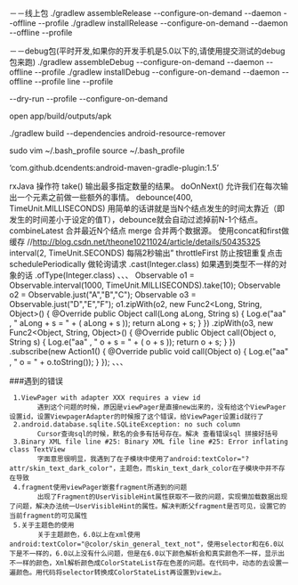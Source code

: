 －－线上包
./gradlew assembleRelease --configure-on-demand --daemon --offline --profile
./gradlew installRelease --configure-on-demand --daemon --offline --profile

－－debug包(平时开发,如果你的开发手机是5.0以下的,请使用提交测试的debug包来跑)
./gradlew assembleDebug --configure-on-demand --daemon --offline --profile
./gradlew installDebug --configure-on-demand --daemon --offline --profile
line --profile

--dry-run --profile  --configure-on-demand

open 
app/build/outputs/apk

./gradlew build --dependencies
android-resource-remover

sudo vim ~/.bash_profile
source ~/.bash_profile

‘com.github.dcendents:android-maven-gradle-plugin:1.5’

rxJava 操作符
take()
输出最多指定数量的结果。
doOnNext()
允许我们在每次输出一个元素之前做一些额外的事情。
debounce(400, TimeUnit.MILLISECONDS)
用简单的话讲就是当N个结点发生的时间太靠近（即发生的时间差小于设定的值T），debounce就会自动过滤掉前N-1个结点。
combineLatest
合并最近N个结点
merge
合并两个数据源。
使用concat和first做缓存 //http://blog.csdn.net/theone10211024/article/details/50435325
interval(2, TimeUnit.SECONDS)
每隔2秒输出”
throttleFirst
防止按钮重复点击
schedulePeriodically
做轮询请求
.cast(Integer.class)
如果遇到类型不一样的对象的话
 .ofType(Integer.class)
、、、
     Observable<Long> o1 = Observable.interval(1000, TimeUnit.MILLISECONDS).take(10);
        Observable<String> o2 = Observable.just("A","B","C");
        Observable<String> o3 = Observable.just("D","E","F");
        o1.zipWith(o2, new Func2<Long, String, Object>() {
            @Override
            public Object call(Long aLong, String s) {
                Log.e("aa" , " aLong + s = " + ( aLong + s ));
                return aLong + s;
            }
        })
                .zipWith(o3, new Func2<Object, String, Object>() {
                    @Override
                    public Object call(Object o, String s) {
                        Log.e("aa" , " o + s = " + ( o + s ));
                        return o + s;
                    }
                })
                .subscribe(new Action1<Object>() {
                    @Override
                    public void call(Object o) {
                        Log.e("aa" , " o = " + o.toString());
                    }
                });
      、、、


###遇到的错误

     1.ViewPager with adapter XXX requires a view id
           遇到这个问题的时候，原因是viewPager是直接new出来的，没有给这个ViewPager设置id，设置ViewpagerAdapter的时候报了这个错误，给ViewPager设置id就行了
     2.android.database.sqlite.SQLiteException: no such column
           Cursor查询sql的时候，默名的会多有括号存在。解决 查看错误sql 拼接好括号
     3.Binary XML file line #25: Binary XML file line #25: Error inflating class TextView
           字面意思很明显，我遇到了在子模块中使用了android:textColor="?attr/skin_text_dark_color"，主题色，而skin_text_dark_color在子模块中并不存在导致
     4.fragment使用viewPager嵌套fragment所遇到的问题
           出现了Fragment的UserVisibleHint属性获取不一致的问题，实现懒加载数据出现了问题，解决办法统一UserVisibleHint的属性。解决判断父fragment是否可见，设置它的当前fragment的可见属性   
     5.关于主题色的使用
           关于主题颜色，6.0以上在xml使用android:textColor="@color/skin_general_text_not"，使用selector和在6.0以下是不一样的，6.0以上没有什么问题，但是在6.0以下颜色解析会和真实颜色不一样，显示出不一样的颜色，Xml解析颜色成ColorStateList存在色差的问题。在代码中，动态的去设置一遍颜色。用代码将selector转换成ColorStateList再设置到view上。